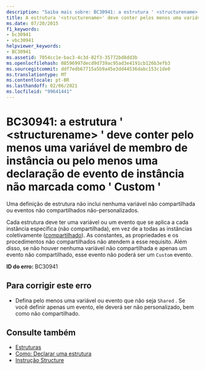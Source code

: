 ```yaml
---
description: "Saiba mais sobre: BC30941: a estrutura ' <structurename> ' deve conter pelo menos uma variável de membro de instância ou pelo menos uma declaração de evento de instância não marcada como ' personalizada '"
title: A estrutura '<structurename>' deve conter pelos menos uma variável membro da instância ou pelo menos uma declaração de evento da instância não marcada como 'Personalizada'
ms.date: 07/20/2015
f1_keywords:
- bc30941
- vbc30941
helpviewer_keywords:
- BC30941
ms.assetid: 7054cc1e-bac3-4c3d-82f3-35772bd8dd3b
ms.openlocfilehash: 08596997decd9d739ac95ad3e4191cb126b3efb3
ms.sourcegitcommit: ddf7edb67715a5b9a45e3dd44536dabc153c1de0
ms.translationtype: MT
ms.contentlocale: pt-BR
ms.lasthandoff: 02/06/2021
ms.locfileid: "99641441"
---
```

# <a name="bc30941-structure-structurename-must-contain-at-least-one-instance-member-variable-or-at-least-one-instance-event-declaration-not-marked-custom"></a>BC30941: a estrutura ' \<structurename> ' deve conter pelo menos uma variável de membro de instância ou pelo menos uma declaração de evento de instância não marcada como ' Custom '

Uma definição de estrutura não inclui nenhuma variável não compartilhada ou eventos não compartilhados não-personalizados.

 Cada estrutura deve ter uma variável ou um evento que se aplica a cada instância específica (não compartilhada), em vez de a todas as instâncias coletivamente ([compartilhado](../modifiers/shared.md)). As constantes, as propriedades e os procedimentos não compartilhados não atendem a esse requisito. Além disso, se não houver nenhuma variável não compartilhada e apenas um evento não compartilhado, esse evento não poderá ser um `Custom` evento.

 **ID do erro:** BC30941

## <a name="to-correct-this-error"></a>Para corrigir este erro

- Defina pelo menos uma variável ou evento que não seja `Shared` . Se você definir apenas um evento, ele deverá ser não personalizado, bem como não compartilhado.

## <a name="see-also"></a>Consulte também

- [Estruturas](../../programming-guide/language-features/data-types/structures.md)
- [Como: Declarar uma estrutura](../../programming-guide/language-features/data-types/how-to-declare-a-structure.md)
- [Instrução Structure](../statements/structure-statement.md)
